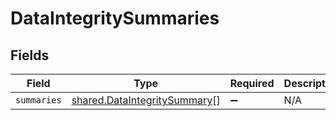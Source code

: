 # DataIntegritySummaries


## Fields

| Field                                                                               | Type                                                                                | Required                                                                            | Description                                                                         |
| ----------------------------------------------------------------------------------- | ----------------------------------------------------------------------------------- | ----------------------------------------------------------------------------------- | ----------------------------------------------------------------------------------- |
| `summaries`                                                                         | [shared.DataIntegritySummary](../../../sdk/models/shared/dataintegritysummary.md)[] | :heavy_minus_sign:                                                                  | N/A                                                                                 |